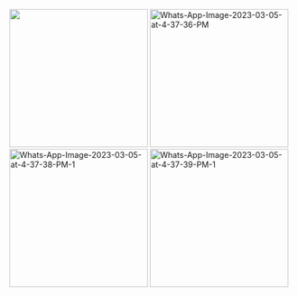 <img src="https://i.ibb.co/CtKJ3Z9/Whats-App-Image-2023-03-05-at-4-37-34-PM.jpg" width="245"></img>
<img src="https://i.ibb.co/YpfF31G/Whats-App-Image-2023-03-05-at-4-37-36-PM.jpg" alt="Whats-App-Image-2023-03-05-at-4-37-36-PM" width="245"></img>
<img src="https://i.ibb.co/NsrdRxd/Whats-App-Image-2023-03-05-at-4-37-38-PM-1.jpg" alt="Whats-App-Image-2023-03-05-at-4-37-38-PM-1" width="245"></img>
<img src="https://i.ibb.co/8PxsgM9/Whats-App-Image-2023-03-05-at-4-37-39-PM-1.jpg" alt="Whats-App-Image-2023-03-05-at-4-37-39-PM-1" width="245"></img>

